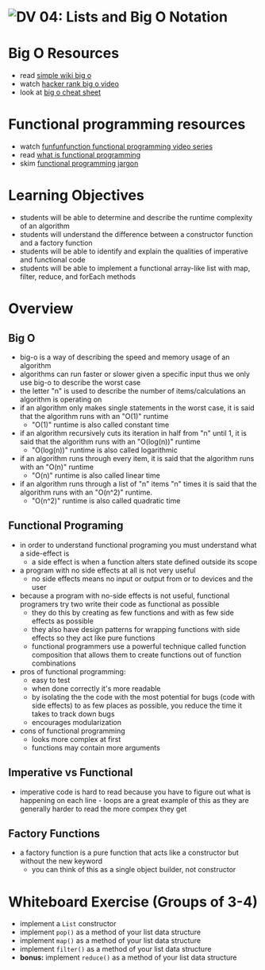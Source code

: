 ![DV](https://www.deltavcodeschool.com/wp-content/uploads/DeltaV.png) 04: Lists and Big O Notation
=====================================

# Big O Resources
* read [simple wiki big o]
* watch [hacker rank big o video]
* look at [big o cheat sheet]

# Functional programming resources
* watch [funfunfunction functional programming video series]
* read [what is functional programming]
* skim [functional programming jargon]

# Learning Objectives
* students will be able to determine and describe the runtime complexity of an algorithm
* students will understand the difference between a constructor function and a factory function
* students will be able to identify and explain the qualities of imperative and functional code
* students will be able to implement a functional array-like list with map, filter, reduce, and forEach methods

# Overview
## Big O
* big-o is a way of describing the speed and memory usage of an algorithm
* algorithms can run faster or slower given a specific input thus we only use big-o to describe the worst case
* the letter "n" is used to describe the number of items/calculations an algorithm is operating on
* if an algorithm only makes single statements in the worst case, it is said that the algorithm runs with an "O(1)" runtime
  * "O(1)" runtime is also called constant time
* if an algorithm recursively cuts its iteration in half from "n" until 1, it is said that the algorithm runs with an "O(log(n))" runtime
  * "O(log(n))" runtime is also called logarithmic
* if an algorithm runs through every item, it is said that the algorithm runs with an "O(n)" runtime
  * "O(n)" runtime is also called linear time
* if an algorithm runs through a list of "n" items "n" times it is said that the algorithm runs with an "O(n^2)" runtime.
  * "O(n^2)" runtime is also called quadratic time


## Functional Programing
* in order to understand functional programing you must understand what a side-effect is
  * a side effect is when a function alters state defined outside its scope
* a program with no side effects at all is not very useful
  * no side effects means no input or output from or to devices and the user
* because a program with no-side effects is not useful, functional programers try two write their code as functional as possible
  * they do this by creating as few functions and with as few side effects as possible
  * they also have design patterns for wrapping functions with side effects so they act like pure functions
  * functional programmers use a powerful technique called function composition that allows them to create functions out of function combinations
* pros of functional programming:
  * easy to test
  * when done correctly it's more readable
  * by isolating the the code with the most potential for bugs (code with side effects) to as few places as possible, you reduce the time it takes to track down bugs
  * encourages modularization
* cons of functional programming
  * looks more complex at first
  * functions may contain more arguments

## Imperative vs Functional
* imperative code is hard to read because you have to figure out what is happening on each line - loops are a great example of this as they are generally harder to read the more compex they get

## Factory Functions
* a factory function is a pure function that acts like a constructor but without the new keyword
  * you can think of this as a single object builder, not constructor

# Whiteboard Exercise (Groups of 3-4)
* implement a `List` constructor
* implement `pop()` as a method of your list data structure
* implement `map()` as a method of your list data structure
* implement `filter()` as a method of your list data structure
* **bonus:** implement `reduce()` as a method of your list data structure


[simple wiki big o]: https://simple.wikipedia.org/wiki/Big_O_notation
[hacker rank big o video]: https://www.youtube.com/watch?v=v4cd1O4zkGw
[funfunfunction functional programming video series]: https://www.youtube.com/playlist?list=PL0zVEGEvSaeEd9hlmCXrk5yUyqUag-n84
[functional programming jargon]: https://github.com/hemanth/functional-programming-jargon#functional-programming-jargon
[what is functional programming]: http://blog.jenkster.com/2015/12/what-is-functional-programming.html
[functional-Light JS Book]: https://github.com/getify/Functional-Light-JS
[Big O Cheat Sheet]: http://bigocheatsheet.com/
